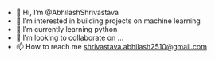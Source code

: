 - 👋 Hi, I’m @AbhilashShrivastava
- 👀 I’m interested in building projects on machine learning
- 🌱 I’m currently learning python
- 💞️ I’m looking to collaborate on ...
- 📫 How to reach me shrivastava.abhilash2510@gmail.com

<!---
AbhilashShrivastava/AbhilashShrivastava is a ✨ special ✨ repository because its `README.md` (this file) appears on your GitHub profile.
You can click the Preview link to take a look at your changes.
--->
